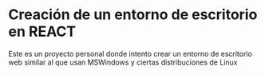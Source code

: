 # Creación de un entorno de escritorio en REACT
Este es un proyecto personal donde intento crear un entorno de escritorio web similar al que usan MSWindows y ciertas distribuciones de Linux
